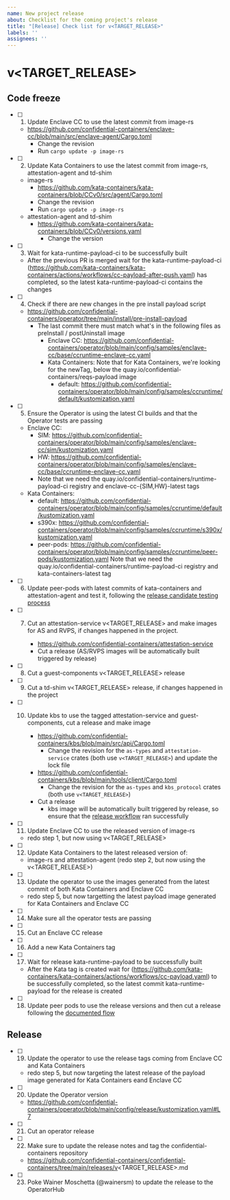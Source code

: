 ```yaml
---
name: New project release
about: Checklist for the coming project's release
title: "[Release] Check list for v<TARGET_RELEASE>"
labels: ''
assignees: ''
---
```


# v<TARGET_RELEASE>

## Code freeze

- [ ] 1. Update Enclave CC to use the latest commit from image-rs

    * https://github.com/confidential-containers/enclave-cc/blob/main/src/enclave-agent/Cargo.toml
      * Change the revision
      * Run `cargo update -p image-rs`

- [ ] 2. Update Kata Containers to use the latest commit from image-rs, attestation-agent and td-shim

    * image-rs
      * https://github.com/kata-containers/kata-containers/blob/CCv0/src/agent/Cargo.toml
      * Change the revision
      * Run `cargo update -p image-rs`
    * attestation-agent and td-shim
      * https://github.com/kata-containers/kata-containers/blob/CCv0/versions.yaml
        * Change the version

- [ ] 3. Wait for kata-runtime-payload-ci to be successfully built
    * After the previous PR is merged wait for the kata-runtime-payload-ci (https://github.com/kata-containers/kata-containers/actions/workflows/cc-payload-after-push.yaml) has completed, so the latest kata-runtime-payload-ci contains the changes

- [ ] 4. Check if there are new changes in the pre install payload script

    * https://github.com/confidential-containers/operator/tree/main/install/pre-install-payload
      * The last commit there must match what's in the following files as preInstall / postUninstall image
        * Enclave CC: https://github.com/confidential-containers/operator/blob/main/config/samples/enclave-cc/base/ccruntime-enclave-cc.yaml
        * Kata Containers:
              Note that for Kata Containers, we're looking for the newTag, below the quay.io/confidential-containers/reqs-payload image
          * default: https://github.com/confidential-containers/operator/blob/main/config/samples/ccruntime/default/kustomization.yaml

- [ ] 5. Ensure the Operator is using the latest CI builds and that the Operator tests are passing

    * Enclave CC:
      * SIM: https://github.com/confidential-containers/operator/blob/main/config/samples/enclave-cc/sim/kustomization.yaml
      * HW: https://github.com/confidential-containers/operator/blob/main/config/samples/enclave-cc/base/ccruntime-enclave-cc.yaml
      * Note that we need the quay.io/confidential-containers/runtime-payload-ci registry and enclave-cc-{SIM,HW}-latest tags
    * Kata Containers:
      * default: https://github.com/confidential-containers/operator/blob/main/config/samples/ccruntime/default/kustomization.yaml
      * s390x: https://github.com/confidential-containers/operator/blob/main/config/samples/ccruntime/s390x/kustomization.yaml
      * peer-pods: https://github.com/confidential-containers/operator/blob/main/config/samples/ccruntime/peer-pods/kustomization.yaml
          Note that we need the quay.io/confidential-containers/runtime-payload-ci registry and kata-containers-latest tag

- [ ] 6. Update peer-pods with latest commits of kata-containers and attestation-agent and test it, following the [release candidate testing process](https://github.com/confidential-containers/cloud-api-adaptor/blob/main/docs/Release-Process.md#release-candidate-testing)
    
- [ ] 7. Cut an attestation-service v<TARGET_RELEASE> and make images for AS and RVPS, if changes happened in the project.

       * https://github.com/confidential-containers/attestation-service
       * Cut a release (AS/RVPS images will be automatically built triggered by release)

- [ ] 8. Cut a guest-components v<TARGET_RELEASE> release

- [ ] 9. Cut a td-shim v<TARGET_RELEASE> release, if changes happened in the project

- [ ] 10. Update kbs to use the tagged attestation-service and guest-components, cut a release and make image

       * https://github.com/confidential-containers/kbs/blob/main/src/api/Cargo.toml
         * Change the revision for the `as-types` and `attestation-service` crates (both use `v<TARGET_RELEASE>`) and update the lock file
       * https://github.com/confidential-containers/kbs/blob/main/tools/client/Cargo.toml
         * Change the revision for the `as-types` and `kbs_protocol` crates (both use `v<TARGET_RELEASE>`)
       * Cut a release
         * kbs image will be automatically built triggered by release, so ensure that the [release workflow](https://github.com/confidential-containers/kbs/actions/workflows/release.yaml) ran successfully

- [ ] 11. Update Enclave CC to use the released version of image-rs

    * redo step 1, but now using v<TARGET_RELEASE>

- [ ] 12. Update Kata Containers to the latest released version of:

    * image-rs and attestation-agent (redo step 2, but now using the v<TARGET_RELEASE>)

- [ ] 13. Update the operator to use the images generated from the latest commit of both Kata Containers and Enclave CC

    * redo step 5, but now targetting the latest payload image generated for Kata Containers and Enclave CC

- [ ] 14. Make sure all the operator tests are passing

- [ ] 15. Cut an Enclave CC release

- [ ] 16. Add a new Kata Containers tag

- [ ] 17. Wait for release kata-runtime-payload to be successfully built
    * After the Kata tag is created wait for (https://github.com/kata-containers/kata-containers/actions/workflows/cc-payload.yaml) to be successfully completed, so the latest commit kata-runtime-payload for the release is created

- [ ] 18. Update peer pods to use the release versions and then cut a release following the [documented flow](https://github.com/confidential-containers/cloud-api-adaptor/blob/main/docs/Release-Process.md#cutting-releases)

## Release


- [ ] 19. Update the operator to use the release tags coming from Enclave CC and Kata Containers

    * redo step 5, but now targeting the latest release of the payload image generated for Kata Containers eand Enclave CC

- [ ] 20. Update the Operator version

    * https://github.com/confidential-containers/operator/blob/main/config/release/kustomization.yaml#L7

- [ ] 21. Cut an operator release

- [ ] 22. Make sure to update the release notes and tag the confidential-containers repository

    * https://github.com/confidential-containers/confidential-containers/tree/main/releases/v<TARGET_RELEASE>.md

- [ ] 23. Poke Wainer Moschetta (@wainersm) to update the release to the OperatorHub
